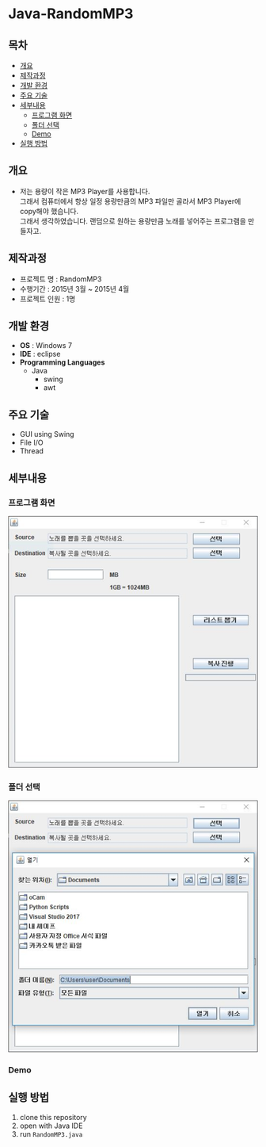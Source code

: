 # Java-RandomMP3

## 목차

- [개요](#개요)
- [제작과정](#제작과정)
- [개발 환경](#개발-환경)
- [주요 기술](#주요-기술)
- [세부내용](#세부내용)
    - [프로그램 화면](#프로그램-화면)
    - [폴더 선택](#폴더-선택)
    - [Demo](#Demo)
- [실행 방법](#실행-방법)

## 개요

- 저는 용량이 작은 MP3 Player를 사용합니다.  
  그래서 컴퓨터에서 항상 일정 용량만큼의 MP3 파일만 골라서 MP3 Player에 copy해야 했습니다.  
  그래서 생각하였습니다. 랜덤으로 원하는 용량만큼 노래를 넣어주는 프로그램을 만들자고.

## 제작과정

-   프로젝트 명 : RandomMP3
-   수행기간 : 2015년 3월 ~ 2015년 4월
-   프로젝트 인원 : 1명

## 개발 환경

-   **OS** : Windows 7
-   **IDE** : eclipse
-   **Programming Languages**
    - Java
        - swing
        - awt

## 주요 기술

- GUI using Swing
- File I/O
- Thread

## 세부내용

### 프로그램 화면
![program_screen](./etc/program_screen.jpg)

### 폴더 선택
![select_folder](./etc/select_folder.jpg)

### Demo

## 실행 방법

1. clone this repository
2. open with Java IDE 
3. run `RandomMP3.java`
